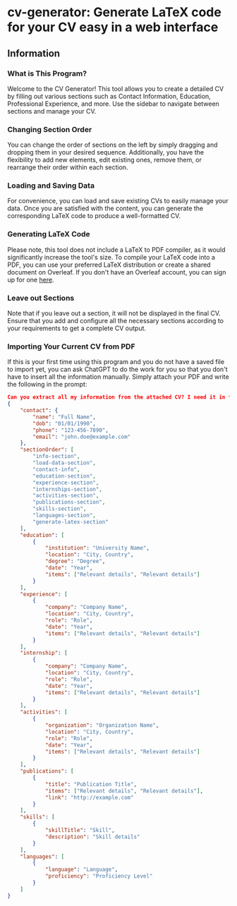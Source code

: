 # cv-generator: Generate LaTeX code for your CV easy in a web interface

## Information

### What is This Program?

Welcome to the CV Generator! This tool allows you to create a detailed CV by filling out various sections such as Contact Information, Education, Professional Experience, and more. Use the sidebar to navigate between sections and manage your CV.

### Changing Section Order

You can change the order of sections on the left by simply dragging and dropping them in your desired sequence. Additionally, you have the flexibility to add new elements, edit existing ones, remove them, or rearrange their order within each section.

### Loading and Saving Data

For convenience, you can load and save existing CVs to easily manage your data. Once you are satisfied with the content, you can generate the corresponding LaTeX code to produce a well-formatted CV.

### Generating LaTeX Code

Please note, this tool does not include a LaTeX to PDF compiler, as it would significantly increase the tool's size. To compile your LaTeX code into a PDF, you can use your preferred LaTeX distribution or create a shared document on Overleaf. If you don't have an Overleaf account, you can sign up for one [here](https://www.overleaf.com/signup).

### Leave out Sections

Note that if you leave out a section, it will not be displayed in the final CV. Ensure that you add and configure all the necessary sections according to your requirements to get a complete CV output.

### Importing Your Current CV from PDF

If this is your first time using this program and you do not have a saved file to import yet, you can ask ChatGPT to do the work for you so that you don't have to insert all the information manually. Simply attach your PDF and write the following in the prompt:

```json
Can you extract all my information from the attached CV? I need it in the following JSON format where the sectionOrder can simply be copied:
{
    "contact": {
        "name": "Full Name",
        "dob": "01/01/1990",
        "phone": "123-456-7890",
        "email": "john.doe@example.com"
    },
    "sectionOrder": [
        "info-section",
        "load-data-section",
        "contact-info",
        "education-section",
        "experience-section",
        "internships-section",
        "activities-section",
        "publications-section",
        "skills-section",
        "languages-section",
        "generate-latex-section"
    ],
    "education": [
        {
            "institution": "University Name",
            "location": "City, Country",
            "degree": "Degree",
            "date": "Year",
            "items": ["Relevant details", "Relevant details"]
        }
    ],
    "experience": [
        {
            "company": "Company Name",
            "location": "City, Country",
            "role": "Role",
            "date": "Year",
            "items": ["Relevant details", "Relevant details"]
        }
    ],
    "internship": [
        {
            "company": "Company Name",
            "location": "City, Country",
            "role": "Role",
            "date": "Year",
            "items": ["Relevant details", "Relevant details"]
        }
    ],
    "activities": [
        {
            "organization": "Organization Name",
            "location": "City, Country",
            "role": "Role",
            "date": "Year",
            "items": ["Relevant details", "Relevant details"]
        }
    ],
    "publications": [
        {
            "title": "Publication Title",
            "items": ["Relevant details", "Relevant details"],
            "link": "http://example.com"
        }
    ],
    "skills": [
        {
            "skillTitle": "Skill",
            "description": "Skill details"
        }
    ],
    "languages": [
        {
            "language": "Language",
            "proficiency": "Proficiency Level"
        }
    ]
}


